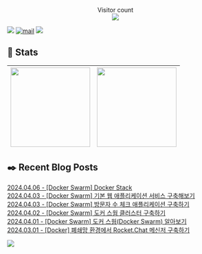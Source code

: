 
<p align="center">
    Visitor count<br>
    <img src="https://profile-counter.glitch.me/JaehyoJJAng/count.svg" />
</p>

[<img src="https://img.shields.io/badge/My BLOG-%23009639?style=for-the-badge&logo=Bloglovin&logoColor=white">][blog] [![mail](https://img.shields.io/badge/MAIL-Aff230?style=for-the-badge&logo=GMAIL&logoColor=%23000005)](mailto:yshrim12@naver.com) [<img src="https://img.shields.io/badge/jaehyo-7289da?style=for-the-badge&logo=DISCORD&logoColor=fff">][discord]

[blog]: https://jaehyojjang.github.io
[discord]: https://discord.gg/rm2y7rZmBS

## 💜 Stats

| [<img src="https://github-readme-stats.vercel.app/api?username=JaehyoJJAng&theme=onedark&hide_border=true&count_private=true" height="185" />](https://github.com/anuraghazra/github-readme-stats) |[<img src="https://streak-stats.demolab.com/?user=JaehyoJJAng&theme=dark" height="185" />](https://git.io/streak-stats)
| ------ | ------ |

## ✒️ Recent Blog Posts
[2024.04.06 - [Docker Swarm] Docker Stack](https://jaehyojjang.dev/도커스웜/2024-04-06-docker-stack/) <br/>
[2024.04.03 - [Docker Swarm] 기본 웹 애플리케이션 서비스 구축해보기](https://jaehyojjang.dev/도커스웜/2024-01-03-basic-web-app/) <br/>
[2024.04.03 - [Docker Swarm] 방문자 수 체크 애플리케이션 구축하기](https://jaehyojjang.dev/도커스웜/2024-01-03-counter-app/) <br/>
[2024.04.02 - [Docker Swarm] 도커 스웜 클러스터 구축하기](https://jaehyojjang.dev/도커스웜/2024-01-02-swarm-cluster/) <br/>
[2024.04.01 - [Docker Swarm] 도커 스웜(Docker Swarm) 알아보기](https://jaehyojjang.dev/도커스웜/2024-01-01-docker-swarm/) <br/>
[2024.03.01 - [Docker] 폐쇄망 환경에서 Rocket.Chat 메신저 구축하기](https://jaehyojjang.dev/도커이미지/2024-03-01-rocket-chat/) <br/>


<img src="https://img.shields.io/badge/최근%20배포일-2024/05/20_00:17-%23121212?style=flat">